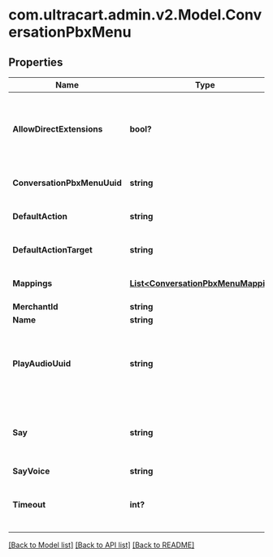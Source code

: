 # com.ultracart.admin.v2.Model.ConversationPbxMenu
## Properties

Name | Type | Description | Notes
------------ | ------------- | ------------- | -------------
**AllowDirectExtensions** | **bool?** | If true, the customer is allowed to input direct extensions within this menu | [optional] 
**ConversationPbxMenuUuid** | **string** | Conversation Pbx Menu UUID | [optional] 
**DefaultAction** | **string** | The default action for this menu | [optional] 
**DefaultActionTarget** | **string** | The default action target for this menu | [optional] 
**Mappings** | [**List&lt;ConversationPbxMenuMapping&gt;**](ConversationPbxMenuMapping.md) | Action mappings for this menu | [optional] 
**MerchantId** | **string** | Merchant Id | [optional] 
**Name** | **string** | Menu name | [optional] 
**PlayAudioUuid** | **string** | An optional audio clip that plays when a customer enters this menu | [optional] 
**Say** | **string** | An optional saying that plays when a customer enters this menu | [optional] 
**SayVoice** | **string** | say voice | [optional] 
**Timeout** | **int?** | The idle seconds before this menu times out | [optional] 


[[Back to Model list]](../README.md#documentation-for-models) [[Back to API list]](../README.md#documentation-for-api-endpoints) [[Back to README]](../README.md)

